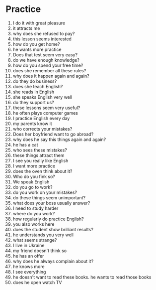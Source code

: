 # Practice

1. I do it with great pleasure
2. it attracts me
3. why does she refused to pay?
4. this lesson seems interested
5. how do you get home?
6. he wants more practice
7. Does that test seem very easy?
8. do we have enough knowledge?
9. how do you spend your free time?
10. does she remember all these rules?
11. why does it happen again and again?
12. do they do business?
13. does she teach English?
14. she reads in English
15. she speaks English very well
16. do they support us?
17. these lessons seem very useful?
18. he often plays computer games
19. I practice English every day
20. my parents know it
21. who corrects your mistakes?
22. Does her boyfriend want to go abroad?
23. why does he say this things again and again?
24. he has a cat
25. who sees these mistakes?
26. these things attract them
27. I see you really like English
28. I want more practice
29. does the oven think about it?
30. Who do you fink so?
31. We speak English
32. do you go to work?
33. do you work on your mistakes?
34. do these things seem unimportant?
35. what does your boss usually answer?
36. I need to study harder
37. where do you work?
38. how regularly do practice English?
39. you also works here
40. does the student show brilliant results?
41. he understands you very well
42. what seems strange?
43. I live in Ukraine
44. my friend doesn't think so
45. he has an offer
46. why does he always complain about it?
47. he knows more
48. I see everything
49. he doesn't want to read these books. he wants to read those books
50. does he open watch TV
